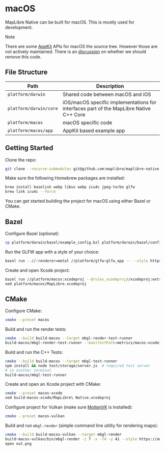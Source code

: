# macOS

MapLibre Native can be built for macOS. This is mostly used for development.

> [!NOTE]
> There are some [AppKit](https://developer.apple.com/documentation/appkit) APIs for macOS the source tree. However those are not actively maintained. There is an [discussion](https://github.com/maplibre/maplibre-native/discussions/3414) on whether we should remove this code.

## File Structure

| Path                        | Description                                                              |
|-----------------------------|--------------------------------------------------------------------------|
| `platform/darwin`          | Shared code between macOS and iOS                                        |
| `platform/darwin/core`     | iOS/macOS specific implementations for interfaces part of the MapLibre Native C++ Core |
| `platform/macos`           | macOS specific code                                                      |
| `platform/macos/app`       | AppKit based example app                                                 |

## Getting Started

Clone the repo:

```sh
git clone --recurse-submodules git@github.com:maplibre/maplibre-native.git
```

Make sure the following Homebrew packages are installed:

```sh
brew install bazelisk webp libuv webp icu4c jpeg-turbo glfw
brew link icu4c --force
```

You can get started building the project for macOS using either Bazel or CMake.

## Bazel

Configure Bazel (optional):

```sh
cp platform/darwin/bazel/example_config.bzl platform/darwin/bazel/config.bzl
```

Run the GLFW app with a style of your choice:

```sh
bazel run --//:renderer=metal //platform/glfw:glfw_app -- --style https://sgx.geodatenzentrum.de/gdz_basemapworld_vektor/styles/bm_web_wld_col.json
```

Create and open Xcode project:

```sh
bazel run //platform/macos:xcodeproj --@rules_xcodeproj//xcodeproj:extra_common_flags="--//:renderer=metal"
xed platform/macos/MapLibre.xcodeproj
```

## CMake

Configure CMake:

```sh
cmake --preset macos
```

Build and run the render tests:

```sh
cmake --build build-macos --target mbgl-render-test-runner
build-macos/mbgl-render-test-runner --manifestPath=metrics/macos-xcode11-release-style.json
```

Build and run the C++ Tests:

```sh
cmake --build build-macos --target mbgl-test-runner
npm install && node test/storage/server.js  # required test server
# in another terminal
build-macos/mbgl-test-runner
```

Create and open an Xcode project with CMake:

```sh
cmake --preset macos-xcode
xed build-macos-xcode/MapLibre\ Native.xcodeproj
```

Configure project for Vulkan (make sure [MoltenVK](https://github.com/KhronosGroup/MoltenVK) is installed):

```sh
cmake --preset macos-vulkan
```

Build and run `mbgl-render` (simple command line utility for rendering maps):

```sh
cmake --build build-macos-vulkan --target mbgl-render
build-macos-vulkan/bin/mbgl-render -z 7 -x -74 -y 41 --style https://americanamap.org/style.json
open out.png
```
